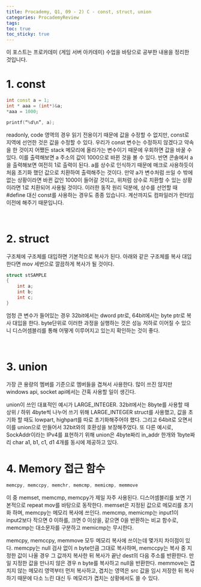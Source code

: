 ```yaml
---
title: Procademy, Q1, 09 - 2) C - const, struct, union
categories: ProcademyReview
tags: 
toc: true
toc_sticky: true
---
```


이 포스트는 프로카데미 (게임 서버 아카데미) 수업을 바탕으로 공부한 내용을 정리한 것입니다. 

# **1. const**

```c++
int const a = 1;
int * aaa = (int*)&a;
*aaa = 1000;

printf(“%d\n”, a);
```

readonly, code 영역의 경우 읽기 전용이기 때문에 값을 수정할 수 없지만, const로 지역에 선언한 것은 값을 수정할 수 있다. 우리가 const 변수는 수정하지 않겠다고 약속을 한 것이지 어쨌든 stack 메모리에 올라가는 변수이기 때문에 우회하면 값을 바꿀 수 있다. 이를 출력해보면 a 주소의 값이 1000으로 바뀐 것을 볼 수 있다. 반면 콘솔에서 a을 출력해보면 여전히 1로 출력이 된다. a를 상수로 인식하기 때문에 매크로 사용하듯이 처음 초기화 했던 값으로 치환하여 출력해주는 것이다. 만약 a가 변수처럼 쓰일 수 밖에 없는 상황이라면 바뀐 값인 1000이 들어갈 것이고, 위처럼 상수로 치환할 수 있는 상황이라면 1로 치환되어 사용될 것이다. 이러한 동작 원리 덕분에, 상수를 선언할 때 #define 대신 const를 사용하는 경우도 종종 있습니다. 계산까지도 컴파일러가 런타임 이전에 해주기 때문입니다.

<br/>

# **2. struct**

구조체에 구조체를 대입하면 기본적으로 복사가 된다. 아래와 같은 구조체를 복사 대입한다면 mov 세번으로 깔끔하게 복사가 될 것이다. 

```c++
struct stSAMPLE
{
    int a;
    int b;
    int c; 
}	
```
엄청 큰 변수가 들어있는 경우 32bit에서는 dword ptr로, 64bit에서는 byte ptr로 복사 대입을 한다. byte단위로 이러한 과정을 실행하는 것은 성능 저하로 이어질 수 있으니 디스어셈블리를 통해 어떻게 이루어지고 있는지 확인하는 것이 좋다. 

<br/>

# **3. union**

가장 큰 용량의 멤버를 기준으로 멤버들을 겹쳐서 사용한다. 많이 쓰진 않지만 windows api, socket api에서는 간혹 사용할 일이 생긴다. 

union이 쓰인 대표적인 예시가 LARGE_INTEGER. 32bit에서는 8byte를 사용할 때 상위 / 하위 4byte씩 나누어 쓰기 위해 LARGE_INTEGER struct를 사용했고, 값을 초기화 할 때도 lowpart, highpart를 따로 초기화해주어야 했다. 그리고 64bit로 오면서 이를 union으로 만들어서 32bit와의 호환성을 보장해주었다. 또 다른 예시로, SockAddr이라는 IPv4를 표현하기 위해 union은 4byte짜리 in_addr 한개와 1byte짜리 char a1, b1, c1, d1 4개를 동시에 제공하고 있다. 

# **4. Memory 접근 함수**

```c++
memcpy, memccpy, memchr, memcmp, memicmp, memmove 
```

이 중 memset, memcmp, memcpy가 제일 자주 사용된다. 디스어셈블리를 보면 기본적으로 repeat mov를 바탕으로 동작한다. memset은 지정된 값으로 메모리를 초기화 하며, memcpy는 메모리 복사에 쓰인다. memcmp, memicmp는 input1이 input2보다 작으면 0 이하를, 크면 0 이상을, 같으면 0을 반환하는 비교 함수로, memcmp는 대소문자를 구분하고 memicmp는 무시한다. 

memcpy, memccpy, memmove 모두 메모리 복사에 쓰이는데 몇가지 차이점이 있다. memcpy는 null 검사 없이 n byte만큼 그대로 복사하며, memccpy는 복사 중 지정한 값이 나올 경우 그 값까지 복사한 뒤 복사가 끝난 dest의 다음 주소를 반환한다. 만일 지정한 값을 만나지 않은 경우 n byte를 복사하고 null을 반환한다. memmove는 겹치지 않는 메모리 영역부터 먼저 복사하고, 겹치는 영역은 src 값을 임시 저장한 뒤 복사하기 때문에 다소 느린 대신 두 메모리가 겹치는 상황에서도 쓸 수 있다.

